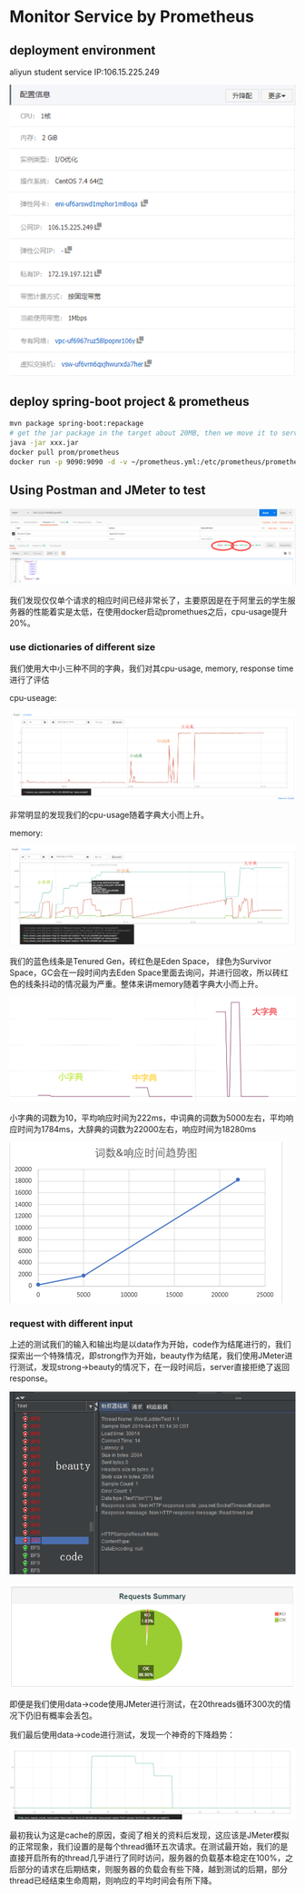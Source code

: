 # Monitor Service by Prometheus

## deployment environment

aliyun student service  IP:106.15.225.249

![environment](./img/environment.png)


## deploy spring-boot project & prometheus

```bash
mvn package spring-boot:repackage
# get the jar package in the target about 20MB, then we move it to server
java -jar xxx.jar
docker pull prom/prometheus
docker run -p 9090:9090 -d -v ~/prometheus.yml:/etc/prometheus/prometheus.yml prom/prometheus
```

## Using Postman and JMeter to test

![postman](./img/postman.png)

我们发现仅仅单个请求的相应时间已经非常长了，主要原因是在于阿里云的学生服务器的性能着实是太低，在使用docker启动promethues之后，cpu-usage提升20%。

### use dictionaries of different size

我们使用大中小三种不同的字典，我们对其cpu-usage, memory, response time 进行了评估

cpu-useage:

![cpu-useage](./img/cpu-useage.png)

非常明显的发现我们的cpu-usage随着字典大小而上升。

memory:

![memory](./img/memory.png)

我们的蓝色线条是Tenured Gen，砖红色是Eden Space， 绿色为Survivor Space，GC会在一段时间内去Eden Space里面去询问，并进行回收，所以砖红色的线条抖动的情况最为严重。整体来讲memory随着字典大小而上升。

![response-time](./img/response-time.png)

小字典的词数为10，平均响应时间为222ms，中词典的词数为5000左右，平均响应时间为1784ms，大辞典的词数为22000左右，响应时间为18280ms

![trend](./img/trend.png)

### request with different input

上述的测试我们的输入和输出均是以data作为开始，code作为结尾进行的，我们探索出一个特殊情况，即strong作为开始，beauty作为结尾，我们使用JMeter进行测试，发现strong->beauty的情况下，在一段时间后，server直接拒绝了返回response。

![diff-response](./img/diff-response.png)



![timeout](./img/timeout.png)

即便是我们使用data->code使用JMeter进行测试，在20threads循环300次的情况下仍旧有概率会丢包。

我们最后使用data->code进行测试，发现一个神奇的下降趋势：

![down](./img/down.png)

最初我认为这是cache的原因，查阅了相关的资料后发现，这应该是JMeter模拟的正常现象，我们设置的是每个thread循环五次请求。在测试最开始，我们的是直接开启所有的thread几乎进行了同时访问，服务器的负载基本稳定在100%，之后部分的请求在后期结束，则服务器的负载会有些下降，越到测试的后期，部分thread已经结束生命周期，则响应的平均时间会有所下降。

